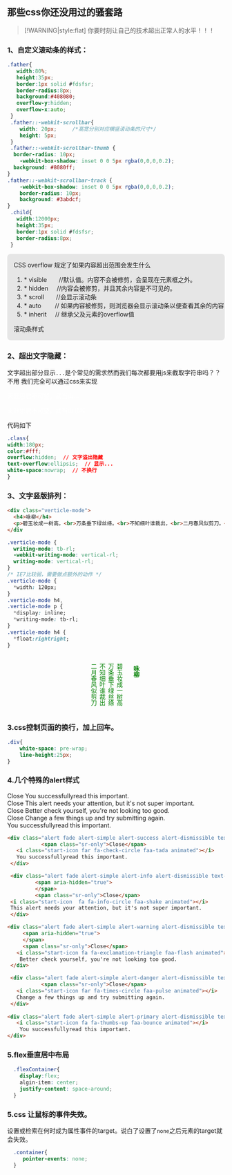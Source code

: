 <!--
 * @Descripttion: 
 * @version: 
 * @Author: suckson
 * @Date: 2019-09-01 18:02:38
 * @LastEditors: suckson
 * @LastEditTime: 2019-12-13 10:00:14
 -->
## 那些css你还没用过的骚套路
> [!WARNING|style:flat]  你要时刻让自己的技术超出正常人的水平！！！

###  1、自定义滚动条的样式：

```css
.father{
   width:80%;
   height:35px;
   border:1px solid #fdsfsr;
   border-radius:8px;
   background:#408080;
   overflow-y:hidden;
   overflow-x:auto;
 }
 .father::-webkit-scrollbar{
    width: 20px;     /*高宽分别对应横竖滚动条的尺寸*/
    height: 5px;
 }
 .father::-webkit-scrollbar-thumb {
  border-radius: 10px;
    -webkit-box-shadow: inset 0 0 5px rgba(0,0,0,0.2);
  background: #8080ff;
}
.father::-webkit-scrollbar-track {
    -webkit-box-shadow: inset 0 0 5px rgba(0,0,0,0.2);
    border-radius: 10px;
    background: #3abdcf;
}
 .child{
   width:12000px;
   height:35px;
   border:1px solid #fdsfsr;
   border-radius:8px;
 }
```
 <style>
 .father{
   width:100%;
   height:200px;
   border:1px solid #fdsfsr;
   border-radius:8px;
	 background: #e6e6e6;
   overflow-y:auto;
   overflow-x:hidden;
 }
 .father::-webkit-scrollbar{
    width: 10px;     /*高宽分别对应横竖滚动条的尺寸*/
    height: 5px;
 }
 .father::-webkit-scrollbar-thumb {
  border-radius: 10px;
    -webkit-box-shadow: inset 0 0 5px rgba(0,0,0,0.2);
  background: #fff;
}
.father::-webkit-scrollbar-track {
    -webkit-box-shadow: inset 0 0 5px rgba(0,0,0,0.2);
    border-radius: 10px;
    background: #ccc;
}
 .child{
   width:100%;
   height:250px;
   border:1px solid #fdsfsr;
   border-radius:8px;
   padding: 15px;
 }
 </style>
  <div class="father">
    <div class="child">
       CSS overflow  规定了如果内容超出范围会发生什么
       <ol>
         <li> *  visible   &nbsp;  &nbsp;  &nbsp; //默认值。内容不会被修剪，会呈现在元素框之外。</li>
         <li> *  hidden    &nbsp;  &nbsp;  //内容会被修剪，并且其余内容是不可见的。</li>
         <li>*  scroll &nbsp;  &nbsp; &nbsp;  //会显示滚动条</li>
         <li>*  auto &nbsp;  &nbsp;  &nbsp; &nbsp;//  如果内容被修剪，则浏览器会显示滚动条以便查看其余的内容</li>
         <li> * inherit  &nbsp;  &nbsp;    // 继承父及元素的overflow值</li>
        </ol>
         滚动条样式
         <ol>
         <li>::-webkit-scrollbar   定义了滚动条整体的样式；</li>
         <li>::-webkit-scrollbar-thumb  滑块部分；</li>
         <li>::-webkit-scrollbar-track  轨道部分；</li>
         </ol>
   </div>
 </div>

###  2、超出文字隐藏：
 文字超出部分显示`...`是个常见的需求然而我们每次都要用js来截取字符串吗？？不用 我们完全可以通过css来实现

<div style="width:100%;">
  <p class="bg-success" style="width:180px;color:#fff;overflow:hidden;text-overflow:ellipsis;white-space:nowrap;">
  天涯思君不可望，武当山顶松长<p>
  <p class="bg-success" style="width:180px;color:#fff;overflow:hidden;     white-space:nowrap;">
  天涯思君不可望，武当山顶松长</p>
<div>
</div>

代码如下 
```css
.class{
width:180px;
color:#fff;
overflow:hidden;  // 文字溢出隐藏
text-overflow:ellipsis;  // 显示...
white-space:nowrap;  // 不换行
}
```

###  3、文字竖版排列：
  ```html
  <div class="verticle-mode">  
    <h4>咏柳</h4>  
    <p>碧玉妆成一树高，<br>万条垂下绿丝绦。<br>不知细叶谁裁出，<br>二月春风似剪刀。</p>  
  </div
  ```

  ```css
  .verticle-mode {   
    writing-mode: tb-rl;   
    -webkit-writing-mode: vertical-rl;         
    writing-mode: vertical-rl;   
}   
/* IE7比较弱，需要做点额外的动作 */ 
.verticle-mode {   
    *width: 120px;   
}   
.verticle-mode h4,   
.verticle-mode p {   
    *display: inline;   
    *writing-mode: tb-rl;   
}   
.verticle-mode h4 {   
    *float:rightright;   
}
  ```

 <style>
.verticle-mode {
    width:150px;
    margin: 20px auto; 
    writing-mode: tb-rl;   
    -webkit-writing-mode: vertical-rl;         
    writing-mode: vertical-rl;
    color: green; 
}   
/* IE7比较弱，需要做点额外的动作 */ 
.verticle-mode {   
    *width: 120px;   
}   
.verticle-mode h4,   
.verticle-mode p {   
    *display: inline;   
    *writing-mode: tb-rl;   
}   
.verticle-mode h4 {   
    *float:rightright;   
}
 </style>
<div class="verticle-mode">  
    <h4>咏柳</h4>  
    <p>碧玉妆成一树高<br>万条垂下绿丝绦<br>不知细叶谁裁出<br>二月春风似剪刀</p>  
</div>

### 3.css控制页面的换行，加上回车。

```css
.div{
	white-space: pre-wrap;
	line-height:25px;
}
```

### 4.几个特殊的alert样式
<div class="alert fade alert-simple alert-success alert-dismissible text-left font__family-montserrat font__size-16 font__weight-light brk-library-rendered rendered show">
            <span class="sr-only">Close</span> 
    <i class="start-icon far fa-check-circle faa-tada animated"></i>
    You successfullyread this important.
  </div>
  <div class="alert fade alert-simple alert-info alert-dismissible text-left font__family-montserrat font__size-16 font__weight-light brk-library-rendered rendered show" role="alert" data-brk-library="component__alert">
          <span aria-hidden="true">
          </span>
          <span class="sr-only">Close</span>
  <i class="start-icon  fa fa-info-circle faa-shake animated"></i>
  This alert needs your attention, but it's not super important.
  </div>
 <div class="alert fade alert-simple alert-warning alert-dismissible text-left font__family-montserrat font__size-16 font__weight-light brk-library-rendered rendered show" role="alert" data-brk-library="component__alert">
      <span aria-hidden="true">
      </span>
      <span class="sr-only">Close</span>
    <i class="start-icon fa fa-exclamation-triangle faa-flash animated"></i>
     Better check yourself, you're not looking too good.
  </div>
  <div class="alert fade alert-simple alert-danger alert-dismissible text-left font__family-montserrat font__size-16  font__weight-light brk-library-rendered rendered show" role="alert" data-brk-library="component__alert">
            <span class="sr-only">Close</span>
    <i class="start-icon far fa-times-circle faa-pulse animated"></i>
    Change a few things up and try submitting again.
  </div>
 <div class="alert fade alert-simple alert-primary alert-dismissible text-left font__family-montserrat font__size-16 font__weight-light brk-library-rendered rendered show" role="alert" data-brk-library="component__alert">
    <i class="start-icon fa fa-thumbs-up faa-bounce animated"></i>
     You successfullyread this important.
 </div>

 ```html
 <div class="alert fade alert-simple alert-success alert-dismissible text-left font__family-montserrat font__size-16 font__weight-light brk-library-rendered rendered show">
            <span class="sr-only">Close</span> 
    <i class="start-icon far fa-check-circle faa-tada animated"></i>
    You successfullyread this important.
  </div>

  <div class="alert fade alert-simple alert-info alert-dismissible text-left font__family-montserrat font__size-16 font__weight-light brk-library-rendered rendered show" role="alert" data-brk-library="component__alert">
          <span aria-hidden="true">
          </span>
          <span class="sr-only">Close</span>
  <i class="start-icon  fa fa-info-circle faa-shake animated"></i>
  This alert needs your attention, but it's not super important.
  </div>

 <div class="alert fade alert-simple alert-warning alert-dismissible text-left font__family-montserrat font__size-16 font__weight-light brk-library-rendered rendered show" role="alert" data-brk-library="component__alert">
      <span aria-hidden="true">
      </span>
      <span class="sr-only">Close</span>
    <i class="start-icon fa fa-exclamation-triangle faa-flash animated"></i>
     Better check yourself, you're not looking too good.
  </div>

  <div class="alert fade alert-simple alert-danger alert-dismissible text-left font__family-montserrat font__size-16  font__weight-light brk-library-rendered rendered show" role="alert" data-brk-library="component__alert">
            <span class="sr-only">Close</span>
    <i class="start-icon far fa-times-circle faa-pulse animated"></i>
    Change a few things up and try submitting again.
  </div>
  
 <div class="alert fade alert-simple alert-primary alert-dismissible text-left font__family-montserrat font__size-16 font__weight-light brk-library-rendered rendered show" role="alert" data-brk-library="component__alert">
    <i class="start-icon fa fa-thumbs-up faa-bounce animated"></i>
     You successfullyread this important.
 </div>
 ```
### 5.flex垂直居中布局
```css
  .flexContainer{
    display:flex;
    algin-item: center;
    justify-content: space-around;
  }
```
### 5.css 让鼠标的事件失效。

设置或检索在何时成为属性事件的target。说白了设置了`none`之后元素的target就会失效。

```css
  .container{
     pointer-events: none;
  }
```
